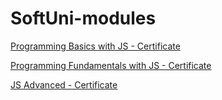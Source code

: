 # SoftUni-modules

[Programming Basics with JS - Certificate](https://softuni.bg/certificates/details/84153/023b0744)

[Programming Fundamentals with JS - Certificate](https://softuni.bg/certificates/details/96760/ade28d48)

[JS Advanced - Certificate](https://softuni.bg/certificates/details/98260/3c4d4176)

